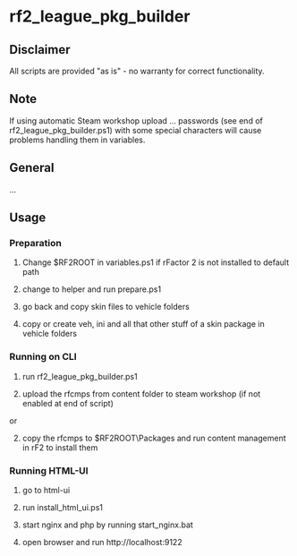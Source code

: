 # rf2_league_pkg_builder

## Disclaimer

All scripts are provided "as is" - no warranty for correct functionality.

## Note

If using automatic Steam workshop upload ... passwords (see end of rf2_league_pkg_builder.ps1) with some special characters will cause problems handling them in variables.

## General

...

## Usage

### Preparation

1. Change $RF2ROOT in variables.ps1 if rFactor 2 is not installed to default path

2. change to helper and run prepare.ps1

3. go back and copy skin files to vehicle folders

4. copy or create veh, ini and all that other stuff of a skin package in vehicle folders

### Running on CLI

1. run rf2_league_pkg_builder.ps1 

2. upload the rfcmps from content folder to steam workshop (if not enabled at end of script)

or

2. copy the rfcmps to $RF2ROOT\Packages and run content management in rF2 to install them

### Running HTML-UI

1. go to html-ui

2. run install_html_ui.ps1

3. start nginx and php by running start_nginx.bat

4. open browser and run http://localhost:9122


